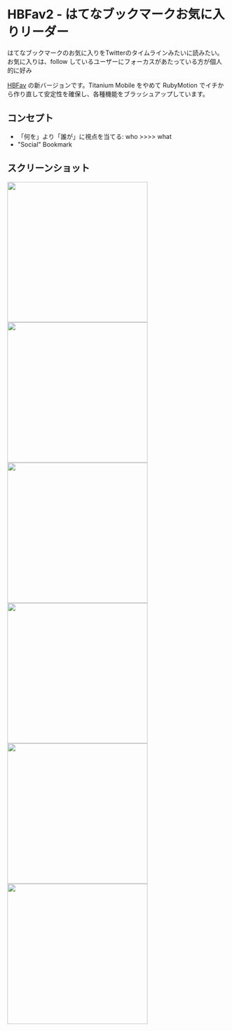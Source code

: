 HBFav2 - はてなブックマークお気に入りリーダー
=============================================

はてなブックマークのお気に入りをTwitterのタイムラインみたいに読みたい。お気に入りは、follow しているユーザーにフォーカスがあたっている方が個人的に好み

[HBFav](https://github.com/naoya/HBFav) の新バージョンです。Titanium Mobile をやめて RubyMotion でイチから作り直して安定性を確保し、各種機能をブラッシュアップしています。

コンセプト
--------------------
* 「何を」より「誰が」に視点を当てる: who  >>>> what
* "Social" Bookmark

スクリーンショット
--------------------

<img src="https://dl.dropboxusercontent.com/u/2586384/image/HBFav2/01.png" width="320" />

<img src="https://dl.dropboxusercontent.com/u/2586384/image/HBFav2/02.png" width="320" />

<img src="https://dl.dropboxusercontent.com/u/2586384/image/HBFav2/05.png" width="320" />

<img src="https://dl.dropboxusercontent.com/u/2586384/image/HBFav2/03.png" width="320" />

<img src="https://dl.dropboxusercontent.com/u/2586384/image/HBFav2/04.png" width="320" />

<img src="https://dl.dropboxusercontent.com/u/2586384/image/HBFav2/06.png" width="320" />

